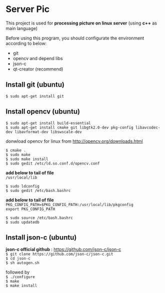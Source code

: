 Server Pic
=======
This project is used for **processing picture on linux server** (using **c++** as main language)  

Before using this program, you should configurate the environment according to below:
  * git  
  * opencv and depend libs  
  * json-c  
  * qt-creator (recommend)  

Install git (ubuntu)
-------
`$ sudo apt-get install git`  

Install opencv (ubuntu)
-------
`$ sudo apt-get install build-essential`  
`$ sudo apt-get install cmake git libgtk2.0-dev pkg-config libavcodec-dev libavformat-dev libswscale-dev`  

donwload opencv for linux from http://opencv.org/downloads.html  

`$ cmake .`  
`$ sudo make`  
`$ sudo make install`  
`$ sudo gedit /etc/ld.so.conf.d/opencv.conf`  

**add below to tail of file**  
`/usr/local/lib`  

`$ sudo ldconfig`  
`$ sudo gedit /etc/bash.bashrc`  

**add below to tail of file**  
`PKG_CONFIG_PATH=$PKG_CONFIG_PATH:/usr/local/lib/pkgconfig`  
`export PKG_CONFIG_PATH`  

`$ sudo source /etc/bash.bashrc`  
`$ sudo updatedb`  

Install json-c (ubuntu)   
-------
**json-c official github** : https://github.com/json-c/json-c  
`$ git clone https://github.com/json-c/json-c.git`  
`$ cd json-c`  
`$ sh autogen.sh`  

followed by  
`$ ./configure`  
`$ make`  
`$ make install`  
